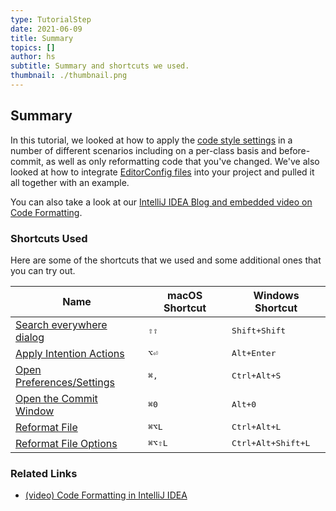```yaml
---
type: TutorialStep
date: 2021-06-09
title: Summary
topics: []
author: hs
subtitle: Summary and shortcuts we used.
thumbnail: ./thumbnail.png
---
```


## Summary

In this tutorial, we looked at how to apply the [code style settings](https://www.jetbrains.com/help/idea/configuring-code-style.html) in a number of different scenarios including on a per-class basis and before-commit, as well as only reformatting code that you've changed. We've also looked at how to integrate [EditorConfig files](https://editorconfig.org/) into your project and pulled it all together with an example.

You can also take a look at our [IntelliJ IDEA Blog and embedded video on Code Formatting](https://blog.jetbrains.com/idea/2020/06/code-formatting/).

### Shortcuts Used

Here are some of the shortcuts that we used and some additional ones that you can try out.

| Name                                                                                                          | macOS Shortcut  | Windows Shortcut            |
| ------------------------------------------------------------------------------------------------------------- | --------------- | --------------------------- |
| [Search everywhere dialog](https://www.jetbrains.com/help/idea/searching-everywhere.html)                     | <kbd>⇧⇧</kbd>   | <kbd>Shift+Shift</kbd>      |
| [Apply Intention Actions](https://www.jetbrains.com/help/idea/intention-actions.html#apply-intention-actions) | <kbd>⌥⏎</kbd>   | <kbd>Alt+Enter</kbd>        |
| [Open Preferences/Settings](https://www.jetbrains.com/help/idea/configure-project-settings.html)              | <kbd>⌘,</kbd>   | <kbd>Ctrl+Alt+S</kbd>       |
| [Open the Commit Window](https://www.jetbrains.com/help/idea/commit-and-push-changes.html#commit)             | <kbd>⌘0</kbd>   | <kbd>Alt+0</kbd>            |
| [Reformat File](https://www.jetbrains.com/help/idea/reformat-and-rearrange-code.html#reformat_code)           | <kbd>⌘⌥L</kbd>  | <kbd>Ctrl+Alt+L</kbd>       |
| [Reformat File Options](https://www.jetbrains.com/help/idea/reformat-and-rearrange-code.html#reformat_file)   | <kbd>⌘⌥⇧L</kbd> | <kbd>Ctrl+Alt+Shift+L</kbd> |

### Related Links

- [(video) Code Formatting in IntelliJ IDEA](https://www.youtube.com/watch?v=vjVWjocENLg)
